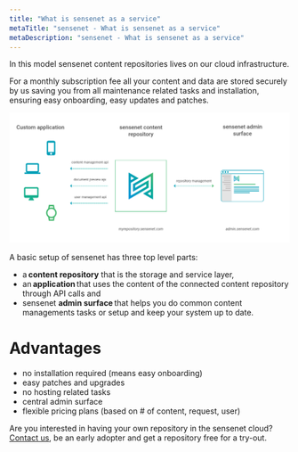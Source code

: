 ```yaml
---
title: "What is sensenet as a service"
metaTitle: "sensenet - What is sensenet as a service"
metaDescription: "sensenet - What is sensenet as a service"
---
```


In this model sensenet content repositories lives on our cloud infrastructure.

For a monthly subscription fee all your content and data are stored securely by us saving you from all maintenance related tasks and installation, ensuring easy onboarding, easy updates and patches.

![How does SNaaS work?](../img/snaas.png)

A basic setup of sensenet has three top level parts:
- a **content repository** that is the storage and service layer,
- an **application** that uses the content of the connected content repository through API calls and 
- sensenet **admin surface** that helps you do common content managements tasks or setup and keep your system up to date.

# Advantages

- no installation required (means easy onboarding)
- easy patches and upgrades
- no hosting related tasks
- central admin surface
- flexible pricing plans (based on # of content, request, user)

Are you interested in having your own repository in the sensenet cloud? [Contact us](https://sensenet.com/contact#earlyadopter), be an early adopter and get a repository free for a try-out.
